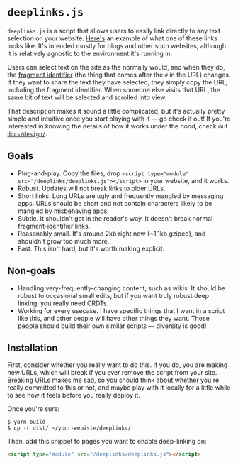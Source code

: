 # `deeplinks.js`

`deeplinks.js` is a script that allows users to easily link directly to any text selection on your website. [Here's](https://notebook.wesleyac.com/what-hypertext-could-be/#1.GHfGDDIwx:21.GHfGDDIwx:62) an example of what one of these links looks like. It's intended mostly for blogs and other such websites, although it is relatively agnostic to the environment it's running in.

Users can select text on the site as the normally would, and when they do, the [fragment identifier](https://en.wikipedia.org/wiki/URI_fragment) (the thing that comes after the `#` in the URL) changes. If they want to share the text they have selected, they simply copy the URL, including the fragment identifier. When someone else visits that URL, the same bit of text will be selected and scrolled into view.

That description makes it sound a little complicated, but it's actually pretty simple and intuitive once you start playing with it — go check it out! If you're interested in knowing the details of how it works under the hood, check out [`docs/design/`](/docs/design).

## Goals

* Plug-and-play. Copy the files, drop `<script type="module" src="/deeplinks/deeplinks.js"></script>` in your website, and it works.
* Robust. Updates will not break links to older URLs.
* Short links. Long URLs are ugly and frequently mangled by messaging apps. URLs should be short and not contain characters likely to be mangled by misbehaving apps.
* Subtle. It shouldn't get in the reader's way. It doesn't break normal fragment-identifier links.
* Reasonably small. It's around 2kb right now (~1.1kb gziped), and shouldn't grow too much more.
* Fast. This isn't hard, but it's worth making explicit.

## Non-goals

* Handling very-frequently-changing content, such as wikis. It should be robust to occasional small edits, but if you want truly robust deep linking, you really need CRDTs.
* Working for every usecase. I have specific things that I want in a script like this, and other people will have other things they want. Those people should build their own similar scripts — diversity is good!

## Installation

First, consider whether you really want to do this. If you do, you are making new URLs, which will break if you ever remove the script from your site. Breaking URLs makes me sad, so you should think about whether you're really committed to this or not, and maybe play with it locally for a little while to see how it feels before you really deploy it.

Once you're sure:

```
$ yarn build
$ cp -r dist/ ~/your-webiste/deeplinks/
```

Then, add this snippet to pages you want to enable deep-linking on:

```html
<script type="module" src="/deeplinks/deeplinks.js"></script>
```
